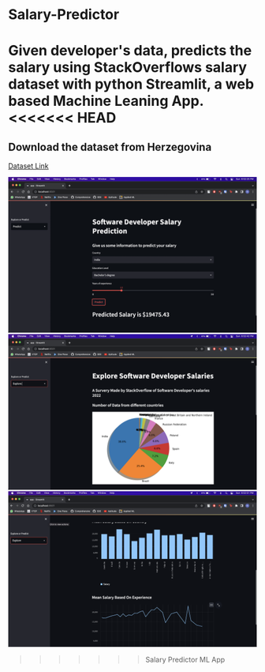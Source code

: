 # Salary-Predictor
Given developer's data, predicts the salary using StackOverflows salary dataset with python Streamlit, a web based Machine Leaning App.
<<<<<<< HEAD
=======

## Download the dataset from Herzegovina
[Dataset Link](https://info.stackoverflowsolutions.com/rs/719-EMH-566/images/stack-overflow-developer-survey-2022.zip
)

![Predict Page](./img/1.png "Predict Page")
![Explore Page](./img/2.png "Explore Page")
![Explore Page](./img/3.png "Explore Page")
>>>>>>> Salary Predictor ML App
